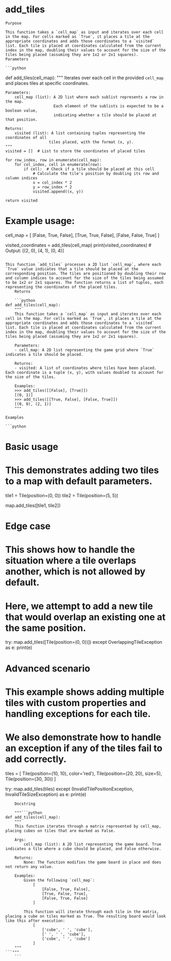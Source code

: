# add_tiles

    Purpose

    This function takes a `cell_map` as input and iterates over each cell in the map. For cells marked as `True`, it places a tile at the appropriate coordinates and adds those coordinates to a `visited` list. Each tile is placed at coordinates calculated from the current index in the map, doubling their values to account for the size of the tiles being placed (assuming they are 1x2 or 2x1 squares).
    Parameters

    ```python
def add_tiles(cell_map):
    """
    Iterates over each cell in the provided `cell_map` and places tiles at specific coordinates.

    Parameters:
        cell_map (list): A 2D list where each sublist represents a row in the map.
                         Each element of the sublists is expected to be a boolean value,
                         indicating whether a tile should be placed at that position.

    Returns:
        visited (list): A list containing tuples representing the coordinates of all
                       tiles placed, with the format (x, y).
    """
    visited = []  # List to store the coordinates of placed tiles

    for row_index, row in enumerate(cell_map):
        for col_index, cell in enumerate(row):
            if cell:  # Check if a tile should be placed at this cell
                # Calculate the tile's position by doubling its row and column indices
                x = col_index * 2
                y = row_index * 2
                visited.append((x, y))

    return visited

# Example usage:
cell_map = [
    [False, True, False],
    [True, True, False],
    [False, False, True]
]

visited_coordinates = add_tiles(cell_map)
print(visited_coordinates)  # Output: [(2, 0), (4, 1), (0, 4)]
```

This function `add_tiles` processes a 2D list `cell_map`, where each `True` value indicates that a tile should be placed at the corresponding position. The tiles are positioned by doubling their row and column indices to account for the size of the tiles being assumed to be 1x2 or 2x1 squares. The function returns a list of tuples, each representing the coordinates of the placed tiles.
    Returns

    ```python
def add_tiles(cell_map):
    """
    This function takes a `cell_map` as input and iterates over each cell in the map. For cells marked as `True`, it places a tile at the appropriate coordinates and adds those coordinates to a `visited` list. Each tile is placed at coordinates calculated from the current index in the map, doubling their values to account for the size of the tiles being placed (assuming they are 1x2 or 2x1 squares).

    Parameters:
    - cell_map: A 2D list representing the game grid where `True` indicates a tile should be placed.

    Returns:
    - visited: A list of coordinates where tiles have been placed. Each coordinate is a tuple (x, y), with values doubled to account for the size of the tiles.

    Examples:
    >>> add_tiles([[False], [True]])
    [(0, 1)]
    >>> add_tiles([[True, False], [False, True]])
    [(0, 0), (2, 1)]
    """
```
    Examples

    ```python
# Basic usage
# This demonstrates adding two tiles to a map with default parameters.
tile1 = Tile(position=(0, 0))
tile2 = Tile(position=(5, 5))

map.add_tiles([tile1, tile2])

# Edge case
# This shows how to handle the situation where a tile overlaps another, which is not allowed by default.
# Here, we attempt to add a new tile that would overlap an existing one at the same position.
try:
    map.add_tiles([Tile(position=(0, 0))])
except OverlappingTileException as e:
    print(e)

# Advanced scenario
# This example shows adding multiple tiles with custom properties and handling exceptions for each tile.
# We also demonstrate how to handle an exception if any of the tiles fail to add correctly.
tiles = [
    Tile(position=(10, 10), color='red'),
    Tile(position=(20, 20), size=5),
    Tile(position=(30, 30))
]

try:
    map.add_tiles(tiles)
except (InvalidTilePositionException, InvalidTileSizeException) as e:
    print(e)
```
    Docstring

    """```python
def add_tiles(cell_map):
    """
    This function iterates through a matrix represented by cell_map, placing cubes on tiles that are marked as False.

    Args:
        cell_map (list): A 2D list representing the game board. True indicates a tile where a cube should be placed, and False otherwise.

    Returns:
        None: The function modifies the game board in place and does not return any value.

    Examples:
        Given the following `cell_map`:
            [
                [False, True, False],
                [True, False, True],
                [False, True, False]
            ]

        This function will iterate through each tile in the matrix, placing a cube on tiles marked as True. The resulting board would look like this after execution:
            [
                ['cube', ' ', 'cube'],
                [' ', ' ', 'cube'],
                ['cube', ' ', 'cube']
            ]
    """
```"""
    ```